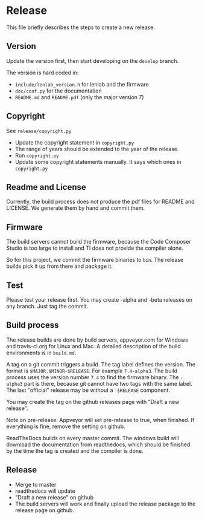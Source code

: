 Release
======================

This file briefly describes the steps to create a new release.

## Version

Update the version first, then start developing on the `develop` branch.

The version is hard coded in:

- `include/lenlab_version.h` for lenlab and the firmware
- `doc/conf.py` for the documentation
- `README.md` and `README.pdf` (only the major version 7)

## Copyright

See `release/copyright.py`

* Update the copyright statement in `copyright.py`
* The range of years should be extended to the year of the release.
* Run `copyright.py`
* Update some copyright statements manually. It says which ones in `copyright.py`

## Readme and License

Currently, the build process does not produce the pdf files for README and LICENSE. We generate them by hand and commit them.

## Firmware

The build servers cannot build the firmware, because the Code Composer Studio is too large to install and TI does not provide the compiler alone.

So for this project, we commit the firmware binaries to `bin`. The release builds pick it up from there and package it.

## Test

Please test your release first. You may create -alpha and -beta releases on any branch. Just tag the commit.

Build process
-------------

The release builds are done by build servers, appveyor.com for Windows and travis-ci.org for Linux and Mac. A detailed description of the build environments is in `build.md`.

A tag on a git commit triggers a build. The tag label defines the version. The format is `$MAJOR.$MINOR-$RELEASE`. For example `7.4-alpha3`. The build process uses the version number `7.4` to find the firmware binary. The `-alpha3` part is there, because git cannot have two tags with the same label. The last "official" release may be without a `-$RELEASE` component.

You may create the tag on the github releases page with "Draft a new release".

Note on pre-release: Appveyor will set pre-release to true, when finished. If everything is fine,
remove the setting on github.

ReadTheDocs builds on every master commit. The windows build will download the documentation
from readthedocs, which should be finished by the time the tag is created and the compiler is done.

## Release

* Merge to master
* readthedocs will update
* "Draft a new release" on github
* The build servers will work and finally upload the release package to the release page on github.

